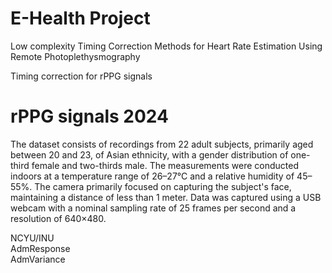 # E-Health Project
Low complexity Timing Correction Methods for Heart Rate Estimation Using Remote Photoplethysmography

Timing correction for rPPG signals

# rPPG signals 2024
The dataset consists of recordings from 22 adult subjects, primarily aged between 20 and 23, of Asian ethnicity, with a gender distribution of one-third female and two-thirds male. The measurements were conducted indoors at a temperature range of 26–27°C and a relative humidity of 45–55%. The camera primarily focused on capturing the subject's face, maintaining a distance of less than 1 meter. Data was captured using a USB webcam with a nominal sampling rate of 25 frames per second and a resolution of 640×480.

NCYU/INU <br />
AdmResponse <br />
AdmVariance <br />
